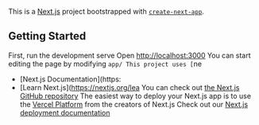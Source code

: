 This is a [Next.js](https://nextjs.org/) project bootstrapped with [`create-next-app`](https://github.com/vercel/next.js/tree/canary/packages/create-next-app).

## Getting Started
First, run the development serve
Open [http://localhost:3000](http://localhost:3000)
You can start editing the page by modifying `app/
This project uses [`ne
- [Next.js Documentation](https:
- [Learn Next.js](https://nextjs.org/lea
You can check out [the Next.js GitHub repository](https://github.com/vercel/next.js/)
The easiest way to deploy your Next.js app is to use the [Vercel Platform](https://vercel.com/new?utm_medium=default-template&filter=next.js&utm_source=create-next-app&utm_campaign=create-next-app-readme) from the creators of Next.js
Check out our [Next.js deployment documentation](https://nextjs.org/docs/deployment) 
